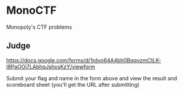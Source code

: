 # MonoCTF
Monopoly's CTF problems

Judge
-----
https://docs.google.com/forms/d/1rdyo64A4bh0BqqvzmCtLK-I8PaOOi7LAbhqJshxsKzY/viewform

Submit your flag and name in the form above and view the result and scoreboard sheet (you'll get the URL after submitting)
